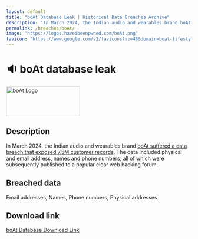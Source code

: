 ```yaml
---
layout: default
title: "boAt Database Leak | Historical Data Breaches Archive"
description: "In March 2024, the Indian audio and wearables brand boAt suffered a data breach that exposed 7.5M customer records. The data included physical and email address, names and phone numbers, all of which were subsequently published to a popular clear web hacking forum."
permalink: /breaches/boAt/
image: "https://logos.haveibeenpwned.com/boAt.png"
favicon: "https://www.google.com/s2/favicons?sz=48&domain=boat-lifestyle.com"
---
```


# 🔉 boAt database leak

<img src="https://logos.haveibeenpwned.com/boAt.png" alt="boAt Logo" width="200" height="80">

## Description

In March 2024, the Indian audio and wearables brand <a href="https://redirect.trace.rip/?url=https://www.forbesindia.com/article/news/hit-with-massive-data-breach-boat-loses-data-of-75-million-customers/92483/1" target="_blank" rel="noopener noreferrer">boAt suffered a data breach that exposed 7.5M customer records</a>. The data included physical and email address, names and phone numbers, all of which were subsequently published to a popular clear web hacking forum.

## Breached data

Email addresses, Names, Phone numbers, Physical addresses

## Download link

[boAt Database Download Link](https://redirect.trace.rip/?url=https://bin.0xfc.de/?e3ee68cd78f84cdb#HgtetzRkxVuxz6XxNRWU5UkLfynDNyQ4dkdUwePTircn)